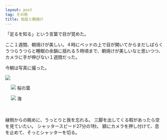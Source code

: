 ```yaml
---
layout: post
tag: その他
title: 知足と朝焼け
---
```



「足るを知る」という言葉で目が覚めた。

ここ１週間、朝焼けが美しい。４時にベッドの上で目が開いてからまだしばらくうつらうつらと睡眠の余韻に揺れる５時頃まで、朝焼けが美しいなと思いつつ、カメラに手が伸びない１週間だった。

今朝は写真に撮った。


<img src="https://kobapan.com/f/7886929032_47d9b359ec.jpg" />


　
<img src="https://kobapan.com/f/7886926036_8e189f3067.jpg" />
桜の葉


　
<img src="https://kobapan.com/f/7886923374_af3fe3116a.jpg" />
海


　

縁側からの眺めに、うっとりと我を忘れる。
三脚を出してくる暇があったら空を見ていたい。
シャッタースピード27分の1秒。
額にカメラを押し付けて、息を止めて、そっとシャッターを切る。


　